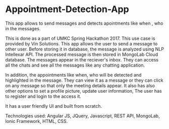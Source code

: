 # Appointment-Detection-App
This app allows to send messages and detects apointments like when , who in the messages.

This is done as a part of UMKC Spring Hackathon 2017. This use case is provided by Vin Solutions. 
This app allows the user to send a message to other user. Before storing it in database, the message is analyzed using NLP Intellexar API.
The processed message is then stored in MongoLab Cloud database. 
The messages appear in the reciever's inbox. They can access all the chats and see all the messages like any chatting application.

In addition, the appointments like when, who will be detected and highlighted in the message. They can view it as a message or they can 
click on any message so that only the meeting details appear. It also has also other options to set a profile picture, update user information,
The user has to register and login to the access it.

It has a user friendly UI and built from scratch.

Technologies used: Angular JS, JQuery, Javascript, REST API, MongoLab, Ionic Framework, HTML, CSS. 


